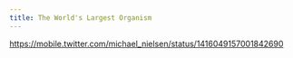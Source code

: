 ```yaml
---
title: The World's Largest Organism
---
```

https://mobile.twitter.com/michael_nielsen/status/1416049157001842690

 